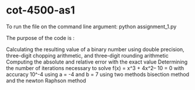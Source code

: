 # cot-4500-as1

To run the file on the command line argument: 
python assignment_1.py

The purpose of the code is :

Calculating the resulting value of a binary number using double precision, three-digit chopping arithmetic, and three-digit rounding arithmetic
Computing the absolute and relative error with the exact value 
Determining the number of iterations necessary to solve f(x) = x^3 + 4x^2– 10 = 0 with
accuracy 10^-4 using a = -4 and b = 7 using two methods bisection method and the newton Raphson method
